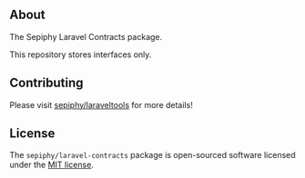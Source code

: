 
## About

The Sepiphy Laravel Contracts package.

This repository stores interfaces only.

## Contributing

Please visit [sepiphy/laraveltools](../../README.md) for more details!

## License

The `sepiphy/laravel-contracts` package is open-sourced software licensed under the [MIT license](LICENSE.md).
